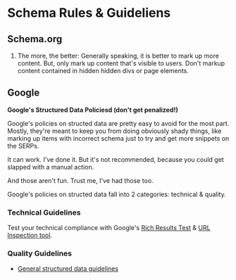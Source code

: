 # Schema Rules & Guideliens

## Schema.org

1. The more, the better: Generally speaking, it is better to mark up more content. But, only mark up content that's visible to users. Don't markup content contained in hidden hidden divs or page elements.

## Google

**Google's Structured Data Policiesd (don't get penalized!)**

Google's policies on structed data are pretty easy to avoid for the most part. Mostly, they're meant to keep you from doing obviously shady things, like marking up items with incorrect schema just to try and get more snippets on the SERPs.

It can work. I've done it. But it's not recommended, because you could get slapped with a manual action.

And those aren't fun.  Trust me, I've had those too.

Google's policies on structed data fall into 2 categories: technical & quality.

### Technical Guidelines

Test your technical compliance with Google's [Rich Results Test](https://search.google.com/test/rich-results) & [URL Inspection tool](https://support.google.com/webmasters/answer/9012289).

### Quality Guidelines



- [General structured data guidelines](https://developers.google.com/search/docs/appearance/structured-data/sd-policies)




